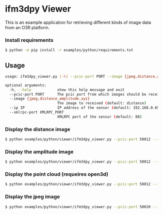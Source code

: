 # ifm3dpy Viewer

This is an example application for retrieving different kinds of image data from an O3R platform.

### Install requirements
```sh
$ python -m pip install -r examples/python/requirements.txt
```

## Usage
```sh
usage: ifm3dpy_viewer.py [-h] --pcic-port PORT --image {jpeg,distance,amplitude,xyz} [--ip IP] [--xmlrpc-port XMLRPC_PORT]

optional arguments:
  -h, --help            show this help message and exit
  --pcic-port PORT      The pcic port from which images should be received
  --image {jpeg,distance,amplitude,xyz}
                        The image to received (default: distance)
  --ip IP               IP address of the sensor (default: 192.168.0.69)
  --xmlrpc-port XMLRPC_PORT
                        XMLRPC port of the sensor (default: 80)
```

### Display the distance image
```sh
$ python examples/python/viewer/ifm3dpy_viewer.py --pcic-port 50012 --image distance
```

### Display the amplitude image
```sh
$ python examples/python/viewer/ifm3dpy_viewer.py --pcic-port 50012 --image amplitude
```

### Display the point cloud (requeires open3d)
```sh
$ python examples/python/viewer/ifm3dpy_viewer.py --pcic-port 50012 --image xyz
```

### Display the jpeg image
```sh
$ python examples/python/viewer/ifm3dpy_viewer.py --pcic-port 50010 --image jpeg
```
